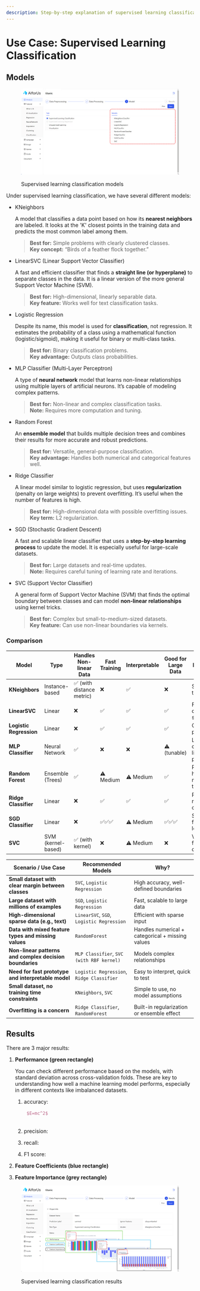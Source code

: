 ```yaml
---
description: Step-by-step explanation of supervised learning classification.
---
```


# Use Case: Supervised Learning Classification

## Models

<figure><img src="../../../.gitbook/assets/image.png" alt=""><figcaption><p>Supervised learning classification models</p></figcaption></figure>

Under supervised learning classification, we have several different models:

*   KNeighbors

    A model that classifies a data point based on how its **nearest neighbors** are labeled. It looks at the 'K' closest points in the training data and predicts the most common label among them.

    > **Best for:** Simple problems with clearly clustered classes.\
    > **Key concept:** “Birds of a feather flock together.”
*   LinearSVC (Linear Support Vector Classifier)

    A fast and efficient classifier that finds a **straight line (or hyperplane)** to separate classes in the data. It is a linear version of the more general Support Vector Machine (SVM).

    > **Best for:** High-dimensional, linearly separable data.\
    > **Key feature:** Works well for text classification tasks.
*   Logistic Regression

    Despite its name, this model is used for **classification**, not regression. It estimates the probability of a class using a mathematical function (logistic/sigmoid), making it useful for binary or multi-class tasks.

    > **Best for:** Binary classification problems.\
    > **Key advantage:** Outputs class probabilities.
*   MLP Classifier (Multi-Layer Perceptron)

    A type of **neural network** model that learns non-linear relationships using multiple layers of artificial neurons. It’s capable of modeling complex patterns.

    > **Best for:** Non-linear and complex classification tasks.\
    > **Note:** Requires more computation and tuning.
*   Random Forest

    An **ensemble model** that builds multiple decision trees and combines their results for more accurate and robust predictions.

    > **Best for:** Versatile, general-purpose classification.\
    > **Key advantage:** Handles both numerical and categorical features well.
*   Ridge Classifier

    A linear model similar to logistic regression, but uses **regularization** (penalty on large weights) to prevent overfitting. It’s useful when the number of features is high.

    > **Best for:** High-dimensional data with possible overfitting issues.\
    > **Key term:** L2 regularization.
*   SGD (Stochastic Gradient Descent)

    A fast and scalable linear classifier that uses a **step-by-step learning process** to update the model. It is especially useful for large-scale datasets.

    > **Best for:** Large datasets and real-time updates.\
    > **Note:** Requires careful tuning of learning rate and iterations.
*   SVC (Support Vector Classifier)

    A general form of Support Vector Machine (SVM) that finds the optimal boundary between classes and can model **non-linear relationships** using kernel tricks.

    > **Best for:** Complex but small-to-medium-sized datasets.\
    > **Key feature:** Can use non-linear boundaries via kernels.

### Comparison

<table><thead><tr><th width="108.5712890625">Model</th><th width="89.7142333984375">Type</th><th width="182.8568115234375">Handles Non-linear Data</th><th width="111.4285888671875">Fast Training</th><th width="106.857177734375">Interpretable</th><th width="154.285400390625">Good for Large Data</th><th>Key Strength</th></tr></thead><tbody><tr><td><strong>KNeighbors</strong></td><td>Instance-based</td><td>✅ (with distance metric)</td><td>❌</td><td>✅</td><td>❌</td><td>Simple, no training phase</td></tr><tr><td><strong>LinearSVC</strong></td><td>Linear</td><td>❌</td><td>✅</td><td>✅</td><td>✅</td><td>Fast for high-dimensional sparse data</td></tr><tr><td><strong>Logistic Regression</strong></td><td>Linear</td><td>❌</td><td>✅</td><td>✅</td><td>✅</td><td>Outputs probabilities</td></tr><tr><td><strong>MLP Classifier</strong></td><td>Neural Network</td><td>✅</td><td>❌</td><td>❌</td><td>⚠️ (tunable)</td><td>Learns complex non-linear patterns</td></tr><tr><td><strong>Random Forest</strong></td><td>Ensemble (Trees)</td><td>✅</td><td>⚠️ Medium</td><td>⚠️ Medium</td><td>✅</td><td>Robust, handles mixed data types</td></tr><tr><td><strong>Ridge Classifier</strong></td><td>Linear</td><td>❌</td><td>✅</td><td>✅</td><td>✅</td><td>Regularization reduces overfitting</td></tr><tr><td><strong>SGD Classifier</strong></td><td>Linear</td><td>❌</td><td>✅✅✅</td><td>⚠️ Medium</td><td>✅✅✅</td><td>Scales well, fast online learning</td></tr><tr><td><strong>SVC</strong></td><td>SVM (kernel-based)</td><td>✅ (with kernel)</td><td>❌</td><td>⚠️ Medium</td><td>❌</td><td>Very accurate for small datasets</td></tr></tbody></table>

| Scenario / Use Case                                     | Recommended Models                        | Why?                                             |
| ------------------------------------------------------- | ----------------------------------------- | ------------------------------------------------ |
| **Small dataset with clear margin between classes**     | `SVC`, `Logistic Regression`              | High accuracy, well-defined boundaries           |
| **Large dataset with millions of examples**             | `SGD`, `Logistic Regression`              | Fast, scalable to large data                     |
| **High-dimensional sparse data (e.g., text)**           | `LinearSVC`, `SGD`, `Logistic Regression` | Efficient with sparse input                      |
| **Data with mixed feature types and missing values**    | `RandomForest`                            | Handles numerical + categorical + missing values |
| **Non-linear patterns and complex decision boundaries** | `MLP Classifier`, `SVC (with RBF kernel)` | Models complex relationships                     |
| **Need for fast prototype and interpretable model**     | `Logistic Regression`, `Ridge Classifier` | Easy to interpret, quick to test                 |
| **Small dataset, no training time constraints**         | `KNeighbors`, `SVC`                       | Simple to use, no model assumptions              |
| **Overfitting is a concern**                            | `Ridge Classifier`, `RandomForest`        | Built-in regularization or ensemble effect       |

## Results

There are 3 major results:

1.  **Performance (green rectangle)**

    You can check different performance based on the models, with standard deviation across cross-validation folds. These are key to understanding how well a machine learning model performs, especially in different contexts like imbalanced datasets.

    1.  accuracy:



        ```latex
         $E=mc^2$
         
        ```
    2.  precision:


    3.  recall:


    4.  F1 score:


2. **Feature Coefficients (blue rectangle)**
3. **Feature Importance (grey rectangle)**

<figure><img src="../../../.gitbook/assets/1749356856880.png" alt=""><figcaption><p>Supervised learning classification results</p></figcaption></figure>
